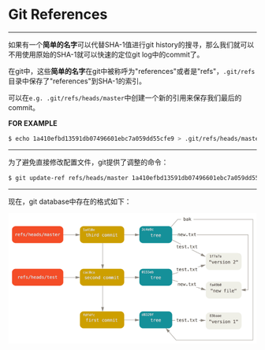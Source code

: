 # Git References

---

如果有一个**简单的名字**可以代替SHA-1值进行git history的搜寻，那么我们就可以不用使用原始的SHA-1就可以快速的定位git log中的commit了。

在git中，这些**简单的名字**在git中被称呼为"references"或者是"refs"，`.git/refs`目录中保存了"references"到SHA-1的索引。

可以在`e.g. .git/refs/heads/master`中创建一个新的引用来保存我们最后的commit。

**FOR EXAMPLE**

```bash
$ echo 1a410efbd13591db07496601ebc7a059dd55cfe9 > .git/refs/heads/master
```

---

为了避免直接修改配置文件，git提供了调整的命令：

```bash
$ git update-ref refs/heads/master 1a410efbd13591db07496601ebc7a059dd55cfe9
```

---

现在，git database中存在的格式如下：

![data_model](../assets/data-model-4.png)
